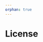 ```yaml
---
orphan: true
---
```


# License

```{include} ../LICENSE

```
                                                                                                                                                                                                                                                                                                                                                                                                                 